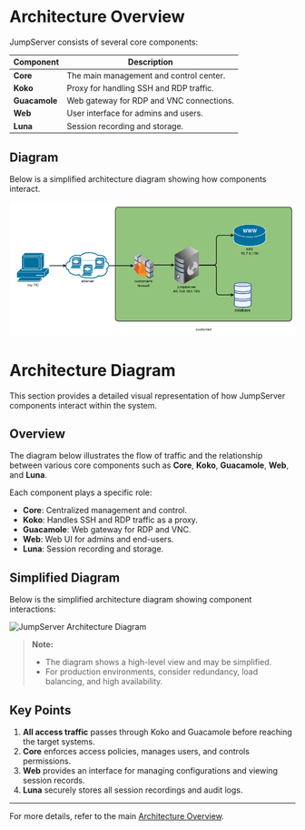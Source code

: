 
# Architecture Overview

JumpServer consists of several core components:

| Component     | Description                                |
|---------------|--------------------------------------------|
| **Core**      | The main management and control center.    |
| **Koko**      | Proxy for handling SSH and RDP traffic.    |
| **Guacamole** | Web gateway for RDP and VNC connections.   |
| **Web**       | User interface for admins and users.       |
| **Luna**      | Session recording and storage.             |

## Diagram
Below is a simplified architecture diagram showing how components interact.

![JumpServer Architecture](images/jump-server.png)

# Architecture Diagram

This section provides a detailed visual representation of how JumpServer components interact within the system.

## Overview
The diagram below illustrates the flow of traffic and the relationship between various core components such as **Core**, **Koko**, **Guacamole**, **Web**, and **Luna**.

Each component plays a specific role:
- **Core**: Centralized management and control.
- **Koko**: Handles SSH and RDP traffic as a proxy.
- **Guacamole**: Web gateway for RDP and VNC.
- **Web**: Web UI for admins and end-users.
- **Luna**: Session recording and storage.

## Simplified Diagram
Below is the simplified architecture diagram showing component interactions:

![JumpServer Architecture Diagram](images/jumpserver-architecture.png)

> **Note:**  
> - The diagram shows a high-level view and may be simplified.  
> - For production environments, consider redundancy, load balancing, and high availability.

## Key Points
1. **All access traffic** passes through Koko and Guacamole before reaching the target systems.
2. **Core** enforces access policies, manages users, and controls permissions.
3. **Web** provides an interface for managing configurations and viewing session records.
4. **Luna** securely stores all session recordings and audit logs.

---

For more details, refer to the main [Architecture Overview](architecture.md).
